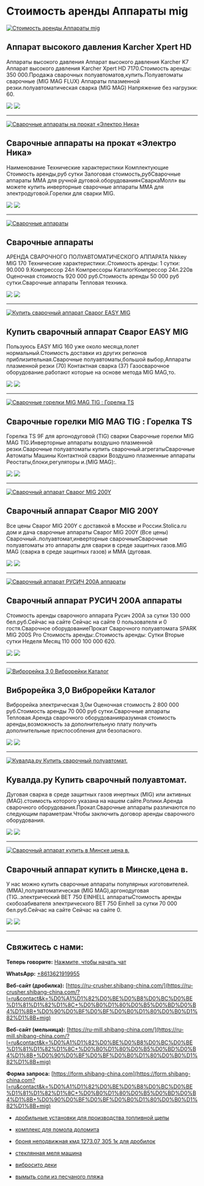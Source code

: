 # Стоимость аренды Аппараты mig

<a href="https://swt.shibang-china.com/?l=ru&img&k=%D0%A1%D1%82%D0%BE%D0%B8%D0%BC%D0%BE%D1%81%D1%82%D1%8C+%D0%B0%D1%80%D0%B5%D0%BD%D0%B4%D1%8B+%D0%90%D0%BF%D0%BF%D0%B0%D1%80%D0%B0%D1%82%D1%8B+mig" target="_blank">![Стоимость аренды Аппараты mig](http://static.shibang-china.com/all-800x300/910.jpg)</a>

## Аппарат высокого давления Karcher Xpert HD
Аппараты высокого давления Аппарат высокого давления Karcher K7 Аппарат высокого давления Karcher Xpert HD 7170.Стоимость аренды: 350 000.Продажа сварочных полуавтоматов,купить.Полуавтоматы сварочные (MIG MAG FLUX) Аппараты плазменной резки.полуавтоматическая сварка (MIG MAG) Напряжение без нагрузки: 60.


<a href="https://whatsapp.shibangsoft.com/WhatsApp.php" target="_blank" title="WhatsApp">![](http://static.shibang-china.com/icon/whatsapp.png)</a> <a href="https://swt.shibang-china.com/?l=ru&icon&k=%D0%A1%D1%82%D0%BE%D0%B8%D0%BC%D0%BE%D1%81%D1%82%D1%8C+%D0%B0%D1%80%D0%B5%D0%BD%D0%B4%D1%8B+%D0%90%D0%BF%D0%BF%D0%B0%D1%80%D0%B0%D1%82%D1%8B+mig" target="_blank">![](http://static.shibang-china.com/icon/chat-ru.png)</a>

---

<a href="https://swt.shibang-china.com/?l=ru&img&k=%D0%A1%D1%82%D0%BE%D0%B8%D0%BC%D0%BE%D1%81%D1%82%D1%8C+%D0%B0%D1%80%D0%B5%D0%BD%D0%B4%D1%8B+%D0%90%D0%BF%D0%BF%D0%B0%D1%80%D0%B0%D1%82%D1%8B+mig" target="_blank">![Сварочные аппараты на прокат «Электро Ника»](http://static.shibang-china.com/all-800x300/407.jpg)</a>

## Сварочные аппараты на прокат «Электро Ника»
Наименование Технические характеристики Комплектующие Стоимость аренды,руб сутки Залоговая стоимость,рубСварочные аппараты MMA для ручной дуговой.оборудования«СваркаМолл» вы можете купить инверторные сварочные аппараты MMA для электродуговой.Горелки для сварки MIG.


<a href="https://whatsapp.shibangsoft.com/WhatsApp.php" target="_blank" title="WhatsApp">![](http://static.shibang-china.com/icon/whatsapp.png)</a> <a href="https://swt.shibang-china.com/?l=ru&icon&k=%D0%A1%D1%82%D0%BE%D0%B8%D0%BC%D0%BE%D1%81%D1%82%D1%8C+%D0%B0%D1%80%D0%B5%D0%BD%D0%B4%D1%8B+%D0%90%D0%BF%D0%BF%D0%B0%D1%80%D0%B0%D1%82%D1%8B+mig" target="_blank">![](http://static.shibang-china.com/icon/chat-ru.png)</a>

---

<a href="https://swt.shibang-china.com/?l=ru&img&k=%D0%A1%D1%82%D0%BE%D0%B8%D0%BC%D0%BE%D1%81%D1%82%D1%8C+%D0%B0%D1%80%D0%B5%D0%BD%D0%B4%D1%8B+%D0%90%D0%BF%D0%BF%D0%B0%D1%80%D0%B0%D1%82%D1%8B+mig" target="_blank">![Сварочные аппараты](http://static.shibang-china.com/all-800x300/38.jpg)</a>

## Сварочные аппараты
АРЕНДА СВАРОЧНОГО ПОЛУАВТОМАТИЧЕСКОГО АППАРАТА Nikkey MIG 170 Технические характеристики:.Стоимость аренды: 1 сутки: 90.000 9.Компрессор 24л Компрессоры КаталогКомпрессор 24л.220в Оценочная стоимость 920 000 руб.Стоимость аренды 50 000 руб сутки.Сварочные аппараты Тепловая техника.


<a href="https://whatsapp.shibangsoft.com/WhatsApp.php" target="_blank" title="WhatsApp">![](http://static.shibang-china.com/icon/whatsapp.png)</a> <a href="https://swt.shibang-china.com/?l=ru&icon&k=%D0%A1%D1%82%D0%BE%D0%B8%D0%BC%D0%BE%D1%81%D1%82%D1%8C+%D0%B0%D1%80%D0%B5%D0%BD%D0%B4%D1%8B+%D0%90%D0%BF%D0%BF%D0%B0%D1%80%D0%B0%D1%82%D1%8B+mig" target="_blank">![](http://static.shibang-china.com/icon/chat-ru.png)</a>

---

<a href="https://swt.shibang-china.com/?l=ru&img&k=%D0%A1%D1%82%D0%BE%D0%B8%D0%BC%D0%BE%D1%81%D1%82%D1%8C+%D0%B0%D1%80%D0%B5%D0%BD%D0%B4%D1%8B+%D0%90%D0%BF%D0%BF%D0%B0%D1%80%D0%B0%D1%82%D1%8B+mig" target="_blank">![Купить сварочный аппарат Сварог EASY MIG](http://static.shibang-china.com/all-800x300/1264.jpg)</a>

## Купить сварочный аппарат Сварог EASY MIG
Пользуюсь EASY MIG 160 уже около месяца,полет нормальный.Стоимость доставки из других регионов приблизительная.Сварочные полуавтоматы,большой выбор,Аппараты плазменной резки (70) Контактная сварка (37) Газосварочное оборудование.работают которые на основе метода MIG MAG,то.


<a href="https://whatsapp.shibangsoft.com/WhatsApp.php" target="_blank" title="WhatsApp">![](http://static.shibang-china.com/icon/whatsapp.png)</a> <a href="https://swt.shibang-china.com/?l=ru&icon&k=%D0%A1%D1%82%D0%BE%D0%B8%D0%BC%D0%BE%D1%81%D1%82%D1%8C+%D0%B0%D1%80%D0%B5%D0%BD%D0%B4%D1%8B+%D0%90%D0%BF%D0%BF%D0%B0%D1%80%D0%B0%D1%82%D1%8B+mig" target="_blank">![](http://static.shibang-china.com/icon/chat-ru.png)</a>

---

<a href="https://swt.shibang-china.com/?l=ru&img&k=%D0%A1%D1%82%D0%BE%D0%B8%D0%BC%D0%BE%D1%81%D1%82%D1%8C+%D0%B0%D1%80%D0%B5%D0%BD%D0%B4%D1%8B+%D0%90%D0%BF%D0%BF%D0%B0%D1%80%D0%B0%D1%82%D1%8B+mig" target="_blank">![Сварочные горелки MIG MAG TIG : Горелка TS](http://static.shibang-china.com/all-800x300/123.jpg)</a>

## Сварочные горелки MIG MAG TIG : Горелка TS
Горелка TS 9F для аргонодуговой (TIG) сварки Сварочные горелки MIG MAG TIG.Инверторные аппараты воздушно плазменной резки.Сварочные полуавтоматы купить сварочный.агрегатыСварочные Автоматы Машины Контактной сварки Воздушно плазменные аппараты Реостаты,блоки,регуляторы и.(MIG MAG):.


<a href="https://whatsapp.shibangsoft.com/WhatsApp.php" target="_blank" title="WhatsApp">![](http://static.shibang-china.com/icon/whatsapp.png)</a> <a href="https://swt.shibang-china.com/?l=ru&icon&k=%D0%A1%D1%82%D0%BE%D0%B8%D0%BC%D0%BE%D1%81%D1%82%D1%8C+%D0%B0%D1%80%D0%B5%D0%BD%D0%B4%D1%8B+%D0%90%D0%BF%D0%BF%D0%B0%D1%80%D0%B0%D1%82%D1%8B+mig" target="_blank">![](http://static.shibang-china.com/icon/chat-ru.png)</a>

---

<a href="https://swt.shibang-china.com/?l=ru&img&k=%D0%A1%D1%82%D0%BE%D0%B8%D0%BC%D0%BE%D1%81%D1%82%D1%8C+%D0%B0%D1%80%D0%B5%D0%BD%D0%B4%D1%8B+%D0%90%D0%BF%D0%BF%D0%B0%D1%80%D0%B0%D1%82%D1%8B+mig" target="_blank">![Сварочный аппарат Сварог MIG 200Y](http://static.shibang-china.com/all-800x300/281.jpg)</a>

## Сварочный аппарат Сварог MIG 200Y
Все цены Сварог MIG 200Y с доставкой в Москве и России.Stolica.ru дом и дача сварочные аппараты Сварог MIG 200Y (Все цены) Сварочный..полуавтомат,инверторные сварочныеСварочные полуавтоматы это аппараты для сварки в среде защитных газов.MIG MAG (сварка в среде защитных газов) и MMA (дуговая.


<a href="https://whatsapp.shibangsoft.com/WhatsApp.php" target="_blank" title="WhatsApp">![](http://static.shibang-china.com/icon/whatsapp.png)</a> <a href="https://swt.shibang-china.com/?l=ru&icon&k=%D0%A1%D1%82%D0%BE%D0%B8%D0%BC%D0%BE%D1%81%D1%82%D1%8C+%D0%B0%D1%80%D0%B5%D0%BD%D0%B4%D1%8B+%D0%90%D0%BF%D0%BF%D0%B0%D1%80%D0%B0%D1%82%D1%8B+mig" target="_blank">![](http://static.shibang-china.com/icon/chat-ru.png)</a>

---

<a href="https://swt.shibang-china.com/?l=ru&img&k=%D0%A1%D1%82%D0%BE%D0%B8%D0%BC%D0%BE%D1%81%D1%82%D1%8C+%D0%B0%D1%80%D0%B5%D0%BD%D0%B4%D1%8B+%D0%90%D0%BF%D0%BF%D0%B0%D1%80%D0%B0%D1%82%D1%8B+mig" target="_blank">![Сварочный аппарат РУСИЧ 200A аппараты](http://static.shibang-china.com/all-800x300/668.jpg)</a>

## Сварочный аппарат РУСИЧ 200A аппараты
Стоимость аренды сварочного аппарата Русич 200А за сутки 130 000 бел.руб.Сейчас на сайте Сейчас на сайте 0 пользователя и 0 гостя.Сварочное оборудованиеПрокат Сварочного полуавтомата SPARK MIG 200S Pro Стоимость аренды:.Стоимость аренды: Сутки Вторые сутки Неделя Месяц 110 000 100 000 620.


<a href="https://whatsapp.shibangsoft.com/WhatsApp.php" target="_blank" title="WhatsApp">![](http://static.shibang-china.com/icon/whatsapp.png)</a> <a href="https://swt.shibang-china.com/?l=ru&icon&k=%D0%A1%D1%82%D0%BE%D0%B8%D0%BC%D0%BE%D1%81%D1%82%D1%8C+%D0%B0%D1%80%D0%B5%D0%BD%D0%B4%D1%8B+%D0%90%D0%BF%D0%BF%D0%B0%D1%80%D0%B0%D1%82%D1%8B+mig" target="_blank">![](http://static.shibang-china.com/icon/chat-ru.png)</a>

---

<a href="https://swt.shibang-china.com/?l=ru&img&k=%D0%A1%D1%82%D0%BE%D0%B8%D0%BC%D0%BE%D1%81%D1%82%D1%8C+%D0%B0%D1%80%D0%B5%D0%BD%D0%B4%D1%8B+%D0%90%D0%BF%D0%BF%D0%B0%D1%80%D0%B0%D1%82%D1%8B+mig" target="_blank">![Виброрейка 3,0 Виброрейки Каталог](http://static.shibang-china.com/all-800x300/1219.jpg)</a>

## Виброрейка 3,0 Виброрейки Каталог
Виброрейка электрическая 3,0м Оценочная стоимость 2 800 000 руб.Стоимость аренды 70 000 руб сутки.Сварочные аппараты Тепловая.Аренда сварочного оборудованияразумная стоимость аренды,возможность за дополнительную плату получить дополнительные приспособления для безопасного.


<a href="https://whatsapp.shibangsoft.com/WhatsApp.php" target="_blank" title="WhatsApp">![](http://static.shibang-china.com/icon/whatsapp.png)</a> <a href="https://swt.shibang-china.com/?l=ru&icon&k=%D0%A1%D1%82%D0%BE%D0%B8%D0%BC%D0%BE%D1%81%D1%82%D1%8C+%D0%B0%D1%80%D0%B5%D0%BD%D0%B4%D1%8B+%D0%90%D0%BF%D0%BF%D0%B0%D1%80%D0%B0%D1%82%D1%8B+mig" target="_blank">![](http://static.shibang-china.com/icon/chat-ru.png)</a>

---

<a href="https://swt.shibang-china.com/?l=ru&img&k=%D0%A1%D1%82%D0%BE%D0%B8%D0%BC%D0%BE%D1%81%D1%82%D1%8C+%D0%B0%D1%80%D0%B5%D0%BD%D0%B4%D1%8B+%D0%90%D0%BF%D0%BF%D0%B0%D1%80%D0%B0%D1%82%D1%8B+mig" target="_blank">![Кувалда.ру Купить сварочный полуавтомат.](http://static.shibang-china.com/all-800x300/428.jpg)</a>

## Кувалда.ру Купить сварочный полуавтомат.
Дуговая сварка в среде защитных газов инертных (MIG) или активных (MAG).стоимость которого указана на нашем сайте.Ролики.Аренда сварочного оборудования.Прокат.Сварочные аппараты различаются по следующим параметрам.Чтобы заключить договор аренды сварочного оборудования.


<a href="https://whatsapp.shibangsoft.com/WhatsApp.php" target="_blank" title="WhatsApp">![](http://static.shibang-china.com/icon/whatsapp.png)</a> <a href="https://swt.shibang-china.com/?l=ru&icon&k=%D0%A1%D1%82%D0%BE%D0%B8%D0%BC%D0%BE%D1%81%D1%82%D1%8C+%D0%B0%D1%80%D0%B5%D0%BD%D0%B4%D1%8B+%D0%90%D0%BF%D0%BF%D0%B0%D1%80%D0%B0%D1%82%D1%8B+mig" target="_blank">![](http://static.shibang-china.com/icon/chat-ru.png)</a>

---

<a href="https://swt.shibang-china.com/?l=ru&img&k=%D0%A1%D1%82%D0%BE%D0%B8%D0%BC%D0%BE%D1%81%D1%82%D1%8C+%D0%B0%D1%80%D0%B5%D0%BD%D0%B4%D1%8B+%D0%90%D0%BF%D0%BF%D0%B0%D1%80%D0%B0%D1%82%D1%8B+mig" target="_blank">![Сварочный аппарат купить в Минске,цена в.](http://static.shibang-china.com/all-800x300/17.jpg)</a>

## Сварочный аппарат купить в Минске,цена в.
У нас можно купить сварочные аппараты популярных изготовителей.(ММА),полуавтоматическая (MIG MAG),аргонодуговая (TIG..электрический BET 750 EINHELL аппаратыСтоимость аренды скобозабивателя электрического BET 750 Einhell за сутки 70 000 бел.руб.Сейчас на сайте Сейчас на сайте 0.


<a href="https://whatsapp.shibangsoft.com/WhatsApp.php" target="_blank" title="WhatsApp">![](http://static.shibang-china.com/icon/whatsapp.png)</a> <a href="https://swt.shibang-china.com/?l=ru&icon&k=%D0%A1%D1%82%D0%BE%D0%B8%D0%BC%D0%BE%D1%81%D1%82%D1%8C+%D0%B0%D1%80%D0%B5%D0%BD%D0%B4%D1%8B+%D0%90%D0%BF%D0%BF%D0%B0%D1%80%D0%B0%D1%82%D1%8B+mig" target="_blank">![](http://static.shibang-china.com/icon/chat-ru.png)</a>

---
## Свяжитесь с нами:

**Теперь говорите:** [Нажмите, чтобы начать чат](https://swt.shibang-china.com?l=ru&contact&k=%D0%A1%D1%82%D0%BE%D0%B8%D0%BC%D0%BE%D1%81%D1%82%D1%8C+%D0%B0%D1%80%D0%B5%D0%BD%D0%B4%D1%8B+%D0%90%D0%BF%D0%BF%D0%B0%D1%80%D0%B0%D1%82%D1%8B+mig)

**WhatsApp:**  [+8613621919955](https://whatsapp.shibangsoft.com/WhatsApp.php)

**Веб-сайт (дробилка):** [https://ru-crusher.shibang-china.com/](https://ru-crusher.shibang-china.com/?l=ru&contact&k=%D0%A1%D1%82%D0%BE%D0%B8%D0%BC%D0%BE%D1%81%D1%82%D1%8C+%D0%B0%D1%80%D0%B5%D0%BD%D0%B4%D1%8B+%D0%90%D0%BF%D0%BF%D0%B0%D1%80%D0%B0%D1%82%D1%8B+mig)

**Веб-сайт (мельница):** [https://ru-mill.shibang-china.com/](https://ru-mill.shibang-china.com/?l=ru&contact&k=%D0%A1%D1%82%D0%BE%D0%B8%D0%BC%D0%BE%D1%81%D1%82%D1%8C+%D0%B0%D1%80%D0%B5%D0%BD%D0%B4%D1%8B+%D0%90%D0%BF%D0%BF%D0%B0%D1%80%D0%B0%D1%82%D1%8B+mig)

**Форма запроса:** [https://form.shibang-china.com](https://form.shibang-china.com?l=ru&contact&k=%D0%A1%D1%82%D0%BE%D0%B8%D0%BC%D0%BE%D1%81%D1%82%D1%8C+%D0%B0%D1%80%D0%B5%D0%BD%D0%B4%D1%8B+%D0%90%D0%BF%D0%BF%D0%B0%D1%80%D0%B0%D1%82%D1%8B+mig)

* [дробильные установки для производства топливной щепы](../104/%D0%B4%D1%80%D0%BE%D0%B1%D0%B8%D0%BB%D1%8C%D0%BD%D1%8B%D0%B5%20%D1%83%D1%81%D1%82%D0%B0%D0%BD%D0%BE%D0%B2%D0%BA%D0%B8%20%D0%B4%D0%BB%D1%8F%20%D0%BF%D1%80%D0%BE%D0%B8%D0%B7%D0%B2%D0%BE%D0%B4%D1%81%D1%82%D0%B2%D0%B0%20%D1%82%D0%BE%D0%BF%D0%BB%D0%B8%D0%B2%D0%BD%D0%BE%D0%B9%20%D1%89%D0%B5%D0%BF%D1%8B.md)

* [комплекс для помола доломита](../91/%D0%BA%D0%BE%D0%BC%D0%BF%D0%BB%D0%B5%D0%BA%D1%81%20%D0%B4%D0%BB%D1%8F%20%D0%BF%D0%BE%D0%BC%D0%BE%D0%BB%D0%B0%20%D0%B4%D0%BE%D0%BB%D0%BE%D0%BC%D0%B8%D1%82%D0%B0.md)

* [броня неподвижная кмд 1273.07 305 1к для дробилок](../102/%D0%B1%D1%80%D0%BE%D0%BD%D1%8F%20%D0%BD%D0%B5%D0%BF%D0%BE%D0%B4%D0%B2%D0%B8%D0%B6%D0%BD%D0%B0%D1%8F%20%D0%BA%D0%BC%D0%B4%201273.07%20305%201%D0%BA%20%D0%B4%D0%BB%D1%8F%20%D0%B4%D1%80%D0%BE%D0%B1%D0%B8%D0%BB%D0%BE%D0%BA.md)

* [стеклянная меля машина](../103/%D1%81%D1%82%D0%B5%D0%BA%D0%BB%D1%8F%D0%BD%D0%BD%D0%B0%D1%8F%20%D0%BC%D0%B5%D0%BB%D1%8F%20%D0%BC%D0%B0%D1%88%D0%B8%D0%BD%D0%B0.md)

* [вибросито деки](../103/%D0%B2%D0%B8%D0%B1%D1%80%D0%BE%D1%81%D0%B8%D1%82%D0%BE%20%D0%B4%D0%B5%D0%BA%D0%B8.md)

* [вымыть соли из песчаного пляжа](../95/%D0%B2%D1%8B%D0%BC%D1%8B%D1%82%D1%8C%20%D1%81%D0%BE%D0%BB%D0%B8%20%D0%B8%D0%B7%20%D0%BF%D0%B5%D1%81%D1%87%D0%B0%D0%BD%D0%BE%D0%B3%D0%BE%20%D0%BF%D0%BB%D1%8F%D0%B6%D0%B0.md)